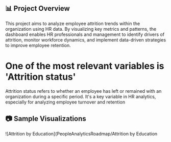 ## 📊 Project Overview
This project aims to analyze employee attrition trends within the organization using HR data. By visualizing key metrics and patterns, the dashboard enables HR professionals and management to identify drivers of attrition, monitor workforce dynamics, and implement data-driven strategies to improve employee retention.

# One of the most relevant variables is 'Attrition status'
Attrition status refers to whether an employee has left or remained with an organization during a specific period. It's a key variable in HR analytics, especially for analyzing employee turnover and retention

## 📷 Sample Visualizations

![Attrition by Education](PeopleAnalyticsRoadmap/Attrition by Education
